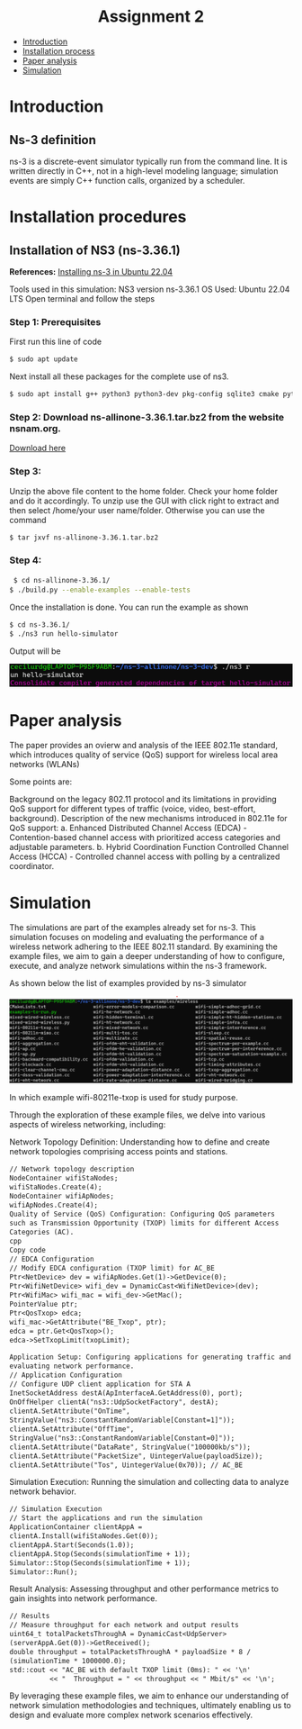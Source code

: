 # <center> Assignment 2 </center>

- [Introduction](#Introduction)
- [Installation process](#Install-process)
- [Paper analysis](#Paper-analysis)
- [Simulation](#Simulation)


# Introduction
## Ns-3 definition
ns-3 is a discrete-event simulator typically run from the command line. It is written directly in C++, not in a high-level modeling language; simulation events are simply C++ function calls, organized by a scheduler.

# Installation procedures
## Installation of NS3 (ns-3.36.1)
**References:** [Installing ns-3 in Ubuntu 22.04](https://www.nsnam.com/2022/06/ns3-installation-in-ubuntu-2204.html)

Tools used in this simulation:
NS3 version ns-3.36.1 
OS Used: Ubuntu 22.04 LTS
Open terminal and follow the steps

### Step 1: Prerequisites

First run this line of code

```bash 
$ sudo apt update
```

Next install all these packages for the complete use of ns3.

```bash 
$ sudo apt install g++ python3 python3-dev pkg-config sqlite3 cmake python3-setuptools git qtbase5-dev qtchooser qt5-qmake qtbase5-dev-tools gir1.2-goocanvas-2.0 python3-gi python3-gi-cairo python3-pygraphviz gir1.2-gtk-3.0 ipython3 openmpi-bin openmpi-common openmpi-doc libopenmpi-dev autoconf cvs bzr unrar gsl-bin libgsl-dev libgslcblas0 wireshark tcpdump sqlite sqlite3 libsqlite3-dev  libxml2 libxml2-dev libc6-dev libc6-dev-i386 libclang-dev llvm-dev automake python3-pip libxml2 libxml2-dev libboost-all-dev
```

### Step 2: Download ns-allinone-3.36.1.tar.bz2 from the website nsnam.org. 
[Download here](https://www.nsnam.org/releases/ns-allinone-3.36.1.tar.bz2)
### Step 3:
Unzip the above file content to the home folder. Check your home folder and do it accordingly. 
To unzip use the GUI with click right to extract and then select /home/your user name/folder. 
Otherwise you can use the command
```bash
$ tar jxvf ns-allinone-3.36.1.tar.bz2
```
### Step 4: 
```bash
 $ cd ns-allinone-3.36.1/ 
$ ./build.py --enable-examples --enable-tests
```

Once the installation is done. You can run the example as shown
```bash
$ cd ns-3.36.1/
$ ./ns3 run hello-simulator
```
Output will be
<p align="center">
<img src=/assets/Screenshot-1.png>

</p>


# Paper analysis

The paper provides an ovierw and analysis of the IEEE 802.11e standard, which introduces quality of service (QoS) support for wireless local area networks (WLANs)

Some points are:

Background on the legacy 802.11 protocol and its limitations in providing QoS support for different types of traffic (voice, video, best-effort, background).
Description of the new mechanisms introduced in 802.11e for QoS support: a. Enhanced Distributed Channel Access (EDCA) - Contention-based channel access with prioritized access categories and adjustable parameters. b. Hybrid Coordination Function Controlled Channel Access (HCCA) - Controlled channel access with polling by a centralized coordinator.

# Simulation

The simulations are part of the examples already set for ns-3. This simulation focuses on modeling and evaluating the performance of a wireless network adhering to the IEEE 802.11 standard. By examining the example files, we aim to gain a deeper understanding of how to configure, execute, and analyze network simulations within the ns-3 framework.

As shown below the list of examples provided by ns-3 simulator

<p align="center">
<img src=/assets/Screenshot-2.png>

</p>

In which example wifi-80211e-txop is used for study purpose.

Through the exploration of these example files, we delve into various aspects of wireless networking, including:

Network Topology Definition: Understanding how to define and create network topologies comprising access points and stations.

```
// Network topology description
NodeContainer wifiStaNodes;
wifiStaNodes.Create(4);
NodeContainer wifiApNodes;
wifiApNodes.Create(4);
Quality of Service (QoS) Configuration: Configuring QoS parameters such as Transmission Opportunity (TXOP) limits for different Access Categories (AC).
cpp
Copy code
// EDCA Configuration
// Modify EDCA configuration (TXOP limit) for AC_BE
Ptr<NetDevice> dev = wifiApNodes.Get(1)->GetDevice(0);
Ptr<WifiNetDevice> wifi_dev = DynamicCast<WifiNetDevice>(dev);
Ptr<WifiMac> wifi_mac = wifi_dev->GetMac();
PointerValue ptr;
Ptr<QosTxop> edca;
wifi_mac->GetAttribute("BE_Txop", ptr);
edca = ptr.Get<QosTxop>();
edca->SetTxopLimit(txopLimit);
```

```
Application Setup: Configuring applications for generating traffic and evaluating network performance.
// Application Configuration
// Configure UDP client application for STA A
InetSocketAddress destA(ApInterfaceA.GetAddress(0), port);
OnOffHelper clientA("ns3::UdpSocketFactory", destA);
clientA.SetAttribute("OnTime", StringValue("ns3::ConstantRandomVariable[Constant=1]"));
clientA.SetAttribute("OffTime", StringValue("ns3::ConstantRandomVariable[Constant=0]"));
clientA.SetAttribute("DataRate", StringValue("100000kb/s"));
clientA.SetAttribute("PacketSize", UintegerValue(payloadSize));
clientA.SetAttribute("Tos", UintegerValue(0x70)); // AC_BE
````
Simulation Execution: Running the simulation and collecting data to analyze network behavior.

```
// Simulation Execution
// Start the applications and run the simulation
ApplicationContainer clientAppA = clientA.Install(wifiStaNodes.Get(0));
clientAppA.Start(Seconds(1.0));
clientAppA.Stop(Seconds(simulationTime + 1));
Simulator::Stop(Seconds(simulationTime + 1));
Simulator::Run();
```
Result Analysis: Assessing throughput and other performance metrics to gain insights into network performance.
```
// Results
// Measure throughput for each network and output results
uint64_t totalPacketsThroughA = DynamicCast<UdpServer>(serverAppA.Get(0))->GetReceived();
double throughput = totalPacketsThroughA * payloadSize * 8 / (simulationTime * 1000000.0);
std::cout << "AC_BE with default TXOP limit (0ms): " << '\n'
          << "  Throughput = " << throughput << " Mbit/s" << '\n';
```
By leveraging these example files, we aim to enhance our understanding of network simulation methodologies and techniques, ultimately enabling us to design and evaluate more complex network scenarios effectively.
